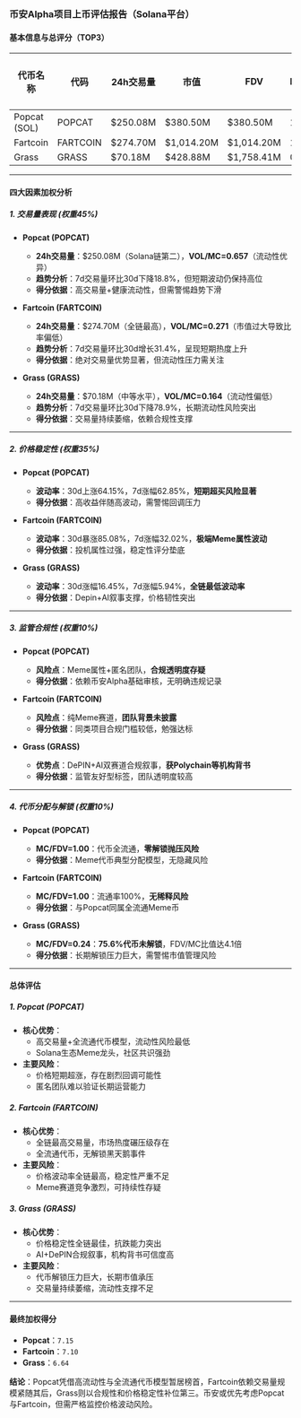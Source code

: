 ### 币安Alpha项目上币评估报告（Solana平台）

#### 基本信息与总评分（TOP3）

| 代币名称       | 代码       | 24h交易量   | 市值       | FDV         | MC/FDV | 交易量得分 (45%) | 价格稳定性得分 (35%) | 合规性得分 (10%) | 代币分配得分 (10%) | 总评分 |
|----------------|------------|-------------|------------|-------------|--------|-------------------|-----------------------|-------------------|---------------------|--------|
| Popcat (SOL)   | POPCAT     | $250.08M    | $380.50M   | $380.50M    | 1.00   | 8.1               | 4.9                  | 7.0               | 10.0               | 7.15   |
| Fartcoin       | FARTCOIN   | $274.70M    | $1,014.20M | $1,014.20M  | 1.00   | 9.0               | 3.5                  | 7.0               | 10.0               | 7.10   |
| Grass          | GRASS      | $70.18M     | $428.88M   | $1,758.41M  | 0.24   | 6.0               | 8.8                  | 9.0               | 2.4                | 6.64   |

---

#### 四大因素加权分析

##### 1. **交易量表现 (权重45%)**
- **Popcat (POPCAT)**  
  - **24h交易量**：$250.08M（Solana链第二），**VOL/MC=0.657**（流动性优异）  
  - **趋势分析**：7d交易量环比30d下降18.8%，但短期波动仍保持高位  
  - **得分依据**：高交易量+健康流动性，但需警惕趋势下滑  

- **Fartcoin (FARTCOIN)**  
  - **24h交易量**：$274.70M（全链最高），**VOL/MC=0.271**（市值过大导致比率偏低）  
  - **趋势分析**：7d交易量环比30d增长31.4%，呈现短期热度上升  
  - **得分依据**：绝对交易量优势显著，但流动性压力需关注  

- **Grass (GRASS)**  
  - **24h交易量**：$70.18M（中等水平），**VOL/MC=0.164**（流动性偏低）  
  - **趋势分析**：7d交易量环比30d下降78.9%，长期流动性风险突出  
  - **得分依据**：交易量持续萎缩，依赖合规性支撑  

---

##### 2. **价格稳定性 (权重35%)**
- **Popcat (POPCAT)**  
  - **波动率**：30d上涨64.15%，7d涨幅62.85%，**短期超买风险显著**  
  - **得分依据**：高收益伴随高波动，需警惕回调压力  

- **Fartcoin (FARTCOIN)**  
  - **波动率**：30d暴涨85.08%，7d涨幅32.02%，**极端Meme属性波动**  
  - **得分依据**：投机属性过强，稳定性评分垫底  

- **Grass (GRASS)**  
  - **波动率**：30d涨幅16.45%，7d涨幅5.94%，**全链最低波动率**  
  - **得分依据**：Depin+AI叙事支撑，价格韧性突出  

---

##### 3. **监管合规性 (权重10%)**
- **Popcat (POPCAT)**  
  - **风险点**：Meme属性+匿名团队，**合规透明度存疑**  
  - **得分依据**：依赖币安Alpha基础审核，无明确违规记录  

- **Fartcoin (FARTCOIN)**  
  - **风险点**：纯Meme赛道，**团队背景未披露**  
  - **得分依据**：同类项目合规门槛较低，勉强达标  

- **Grass (GRASS)**  
  - **优势点**：DePIN+AI双赛道合规叙事，**获Polychain等机构背书**  
  - **得分依据**：监管友好型标签，团队透明度较高  

---

##### 4. **代币分配与解锁 (权重10%)**
- **Popcat (POPCAT)**  
  - **MC/FDV=1.00**：代币全流通，**零解锁抛压风险**  
  - **得分依据**：Meme代币典型分配模型，无隐藏风险  

- **Fartcoin (FARTCOIN)**  
  - **MC/FDV=1.00**：流通率100%，**无稀释风险**  
  - **得分依据**：与Popcat同属全流通Meme币  

- **Grass (GRASS)**  
  - **MC/FDV=0.24**：**75.6%代币未解锁**，FDV/MC比值达4.1倍  
  - **得分依据**：长期解锁压力巨大，需警惕市值管理风险  

---

#### 总体评估

##### **1. Popcat (POPCAT)**
- **核心优势**：  
  - 高交易量+全流通代币模型，流动性风险最低  
  - Solana生态Meme龙头，社区共识强劲  
- **主要风险**：  
  - 价格短期超涨，存在剧烈回调可能性  
  - 匿名团队难以验证长期运营能力  

##### **2. Fartcoin (FARTCOIN)**
- **核心优势**：  
  - 全链最高交易量，市场热度碾压级存在  
  - 全流通代币，无解锁黑天鹅事件  
- **主要风险**：  
  - 价格波动率全链最高，稳定性严重不足  
  - Meme赛道竞争激烈，可持续性存疑  

##### **3. Grass (GRASS)**
- **核心优势**：  
  - 价格稳定性全链最佳，抗跌能力突出  
  - AI+DePIN合规叙事，机构背书可信度高  
- **主要风险**：  
  - 代币解锁压力巨大，长期市值承压  
  - 交易量持续萎缩，流动性支撑不足  

---

#### 最终加权得分
- **Popcat**：`7.15`  
- **Fartcoin**：`7.10`  
- **Grass**：`6.64`  

**结论**：Popcat凭借高流动性与全流通代币模型暂居榜首，Fartcoin依赖交易量规模紧随其后，Grass则以合规性和价格稳定性补位第三。币安或优先考虑Popcat与Fartcoin，但需严格监控价格波动风险。